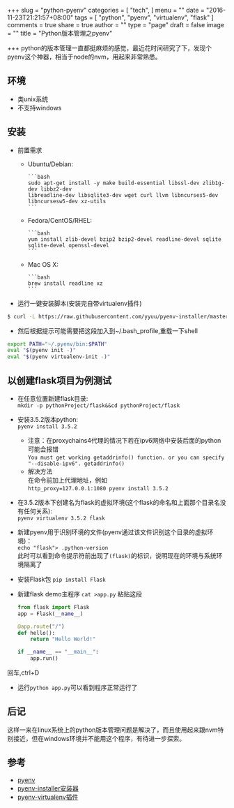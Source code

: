 +++
slug = "python-pyenv"
categories = [
  "tech",
]
menu = ""
date = "2016-11-23T21:21:57+08:00"
tags = [
  "python",
  "pyenv",
  "virtualenv",
  "flask"
]
comments = true
share = true
author = ""
type = "page"
draft = false
image = ""
title = "Python版本管理之pyenv"

+++
python的版本管理一直都挺麻烦的感觉，最近花时间研究了下，发现个pyenv这个神器，相当于node的nvm，用起来非常熟悉。
<!--more-->
## 环境
- 类unix系统
- 不支持windows
## 安装

- 前置需求
  - Ubuntu/Debian:  

        ```bash
        sudo apt-get install -y make build-essential libssl-dev zlib1g-dev libbz2-dev 
        libreadline-dev libsqlite3-dev wget curl llvm libncurses5-dev libncursesw5-dev xz-utils
        ```
  - Fedora/CentOS/RHEL:  

        ```bash
        yum install zlib-devel bzip2 bzip2-devel readline-devel sqlite sqlite-devel openssl-devel
        ```
  - Mac OS X:

        ```bash
        brew install readline xz
        ```
- 运行一键安装脚本(安装完自带virtualenv插件)
```bash
$ curl -L https://raw.githubusercontent.com/yyuu/pyenv-installer/master/bin/pyenv-installer | bash
```
- 然后根据提示可能需要把这段加入到~/.bash_profile,重载一下shell
```bash
export PATH="~/.pyenv/bin:$PATH"
eval "$(pyenv init -)"
eval "$(pyenv virtualenv-init -)"
```

## 以创建flask项目为例测试
- 在任意位置新建flask目录:  
`mkdir -p pythonProject/flask&&cd pythonProject/flask`
- 安装3.5.2版本python:  
`pyenv install 3.5.2`
    - 注意：在proxychains4代理的情况下若在ipv6网络中安装后面的python可能会报错  
`You must get working getaddrinfo() function. or you can specify "--disable-ipv6". getaddrinfo() `
    - 解决方法  
    在命令前加上代理地址，例如  
    `http_proxy=127.0.0.1:1080 pyenv install 3.5.2`
- 在3.5.2版本下创建名为flask的虚拟环境(这个flask的命名和上面那个目录名没有任何关系):  
`pyenv virtualenv 3.5.2 flask`
- 新建pyenv用于识别环境的文件(pyenv通过该文件识别这个目录的虚拟环境)：  
`echo "flask"> .python-version`  
此时可以看到命令提示符前出现了`(flask)`的标识，说明现在的环境与系统环境隔离了
- 安装Flask包
`pip install Flask`
- 新建flask demo主程序
`cat >app.py`
粘贴这段

    ```python
    from flask import Flask
    app = Flask(__name__)

    @app.route("/")
    def hello():
        return "Hello World!"

    if __name__ == "__main__":
        app.run()
    ```
回车,ctrl+D
- 运行`python app.py`可以看到程序正常运行了

## 后记
这样一来在linux系统上的python版本管理问题是解决了，而且使用起来跟nvm特别接近，但在windows环境并不能用这个程序，有待进一步探索。
## 参考
- [pyenv](https://github.com/yyuu/pyenv)  
- [pyenv-installer安装器](https://github.com/yyuu/pyenv-installer)  
- [pyenv-virtualenv插件](https://github.com/yyuu/pyenv-virtualenv)  